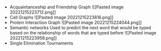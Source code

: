 - Acquaintanceship and Friendship Graph
  ![[Pasted image 20221215223712.png]]
- Call Graphs
  ![[Pasted image 20221215223816.png]]
- Protein Interaction Graph
  ![[Pasted image 20221215224044.png]]
- Semantic networks
  Used to predict the next word that would be typed based on the relationship of words that are typed before
  ![[Pasted image 20221215223958.png]]
- Single Elimination Tournaments
  
  